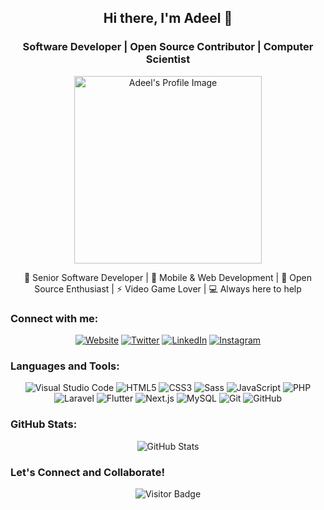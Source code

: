 <!-- Hi there, I'm Adeel 👋 -->

<h2 align="center">Hi there, I'm Adeel 👋</h2>

<h3 align="center">Software Developer | Open Source Contributor | Computer Scientist</h3>

<p align="center">
  <img src="https://adeelsafdar.dev/adeel-safdar.png" alt="Adeel's Profile Image" width="300">
</p>

<p align="center">
  💼 Senior Software Developer | 🌱 Mobile & Web Development | 👯 Open Source Enthusiast | ⚡ Video Game Lover | 💻 Always here to help
</p>

### Connect with me:

<p align="center">
  <a href="https://adeelsafdar.dev/" target="_blank"><img alt="Website" src="https://img.shields.io/badge/Website-adeelsafdar.dev-blue?style=flat&logo=google-chrome"></a>
  <a href="https://twitter.com/adeelsafdar_dev" target="_blank"><img alt="Twitter" src="https://img.shields.io/badge/Twitter-adeelsafdar_dev-blue?style=flat&logo=twitter"></a>
  <a href="https://linkedin.com/in/madeeldev" target="_blank"><img alt="LinkedIn" src="https://img.shields.io/badge/LinkedIn-madeeldev-blue?style=flat&logo=linkedin"></a>
  <a href="https://instagram.com/adeel.dev" target="_blank"><img alt="Instagram" src="https://img.shields.io/badge/Instagram-adeel.dev-blue?style=flat&logo=instagram"></a>
</p>

### Languages and Tools:

<p align="center">
  <img alt="Visual Studio Code" src="https://img.shields.io/badge/VS_Code-007ACC?style=flat&logo=visual-studio-code&logoColor=white">
  <img alt="HTML5" src="https://img.shields.io/badge/HTML5-E34F26?style=flat&logo=html5&logoColor=white">
  <img alt="CSS3" src="https://img.shields.io/badge/CSS3-1572B6?style=flat&logo=css3&logoColor=white">
  <img alt="Sass" src="https://img.shields.io/badge/Sass-CC6699?style=flat&logo=sass&logoColor=white">
  <img alt="JavaScript" src="https://img.shields.io/badge/JavaScript-F7DF1E?style=flat&logo=javascript&logoColor=black">
  <img alt="PHP" src="https://img.shields.io/badge/PHP-777BB4?style=flat&logo=php&logoColor=white">
  <img alt="Laravel" src="https://img.shields.io/badge/Laravel-FF2D20?style=flat&logo=laravel&logoColor=white">
  <img alt="Flutter" src="https://img.shields.io/badge/Flutter-02569B?style=flat&logo=flutter&logoColor=white">
  <img alt="Next.js" src="https://img.shields.io/badge/Next.js-000000?style=flat&logo=next.js&logoColor=white">
  <img alt="MySQL" src="https://img.shields.io/badge/MySQL-4479A1?style=flat&logo=mysql&logoColor=white">
  <img alt="Git" src="https://img.shields.io/badge/Git-F05032?style=flat&logo=git&logoColor=white">
  <img alt="GitHub" src="https://img.shields.io/badge/GitHub-181717?style=flat&logo=github&logoColor=white">
</p>

### GitHub Stats:

<p align="center">
  <img alt="GitHub Stats" src="https://github-readme-stats.vercel.app/api?username=madeeldev&count_private=true&show_icons=true&hide_border=true&theme=tokyonight">
</p>

### Let's Connect and Collaborate!

<p align="center">
  <img alt="Visitor Badge" src="https://komarev.com/ghpvc/?username=madeeldev&color=blue&style=for-the-badge">
</p>

